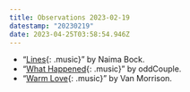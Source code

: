 ```yaml
---
title: Observations 2023-02-19
datestamp: "20230219"
date: 2023-04-25T03:58:54.946Z
---
```

- “[Lines](https://youtu.be/JUJl8bJOyVQ){: .music}” by Naima Bock.
- “[What Happened](https://tidal.com/browse/track/184607490){: .music}” by oddCouple.
- “[Warm Love](https://tidal.com/browse/track/50142070){: .music}” by Van Morrison.